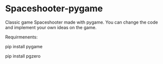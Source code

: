 # Spaceshooter-pygame

Classic game Spaceshooter made with pygame.
You can change the code and implement your own ideas on the game.

Requirmenents:

pip install pygame

pip install pgzero

